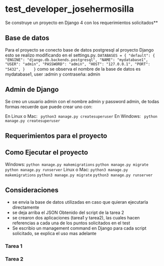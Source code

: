 # test_developer_josehermosilla
Se construye un proyecto en Django 4 con los requerimientos solicitados**

## Base de datos
Para el proyecto se conecto base de datos postgresql al proyecto Django
esto se realizo modificando en el settings.py.
    ```
        DATABASES = {
        "default": {
            "ENGINE": "django.db.backends.postgresql",
            "NAME": "mydatabase1",
            "USER": "admin",
            "PASSWORD": "admin",
            "HOST": "127.0.0.1",
            "PORT": "5432",
            }   
        }
    ```
    como se observa el nombre de la base de datos es mydatabase1, user :admin y contraseña: admin
## Admin de Django
Se creo un usuario admin con el nombre admin y password admin, de todas formas recuerde que puede crear uno con:

En Linux o Mac:
    ``` python3 manage.py createsuperuser```
En Windows:
    ``` python manage.py createsuperuser```

## Requerimientos para el proyecto

## Como Ejecutar el proyecto
   Windows:
        ```python manage.py makemigrations```
        ```python manage.py migrate```
        ```python manage.py runserver```
Linux o Mac:
        ```python3 manage.py makemigrations```
        ```python3 manage.py migrate```
        ```python3 manage.py runserver```
        

## Consideraciones
* se envia la base de datos utilizadas en caso que quieran ejecutarla directamente
* se deja arriba el JSON Obtenido del script de la tarea 2
* se crearon dos aplicaciones (tarea1 y tarea2), las cuales hacen referencias a     cada una de los puntos solicitados en el test
* Se escribio un management command en Django para cada script solicitado, se explica el uso mas adelante
### Tarea 1

### Tarea 2